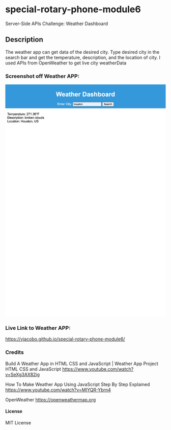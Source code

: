 # special-rotary-phone-module6
Server-Side APIs Challenge: Weather Dashboard

## Description
The weather app can get data of the desired city. Type desired city in the search bar and get the temperature, description, and the location of city.
I used APIs from OpenWeather to get live city weatherData

### Screenshot off Weather APP:
![Alt text](WeatherDashboard.png)

### Live Link to Weather APP:
https://vjacobo.github.io/special-rotary-phone-module6/

### Credits
Build A Weather App in HTML CSS and JavaScript | Weather App Project HTML CSS and JavaScript
https://www.youtube.com/watch?v=SeXg3AX82ig

How To Make Weather App Using JavaScript Step By Step Explained
https://www.youtube.com/watch?v=MIYQR-Ybrn4

OpenWeather
https://openweathermap.org

#### License
MIT License
